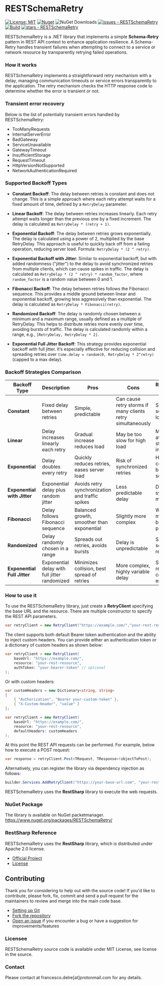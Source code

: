 # RESTSchemaRetry

[![License: MIT](https://img.shields.io/badge/License-MIT-yellow.svg)](https://opensource.org/licenses/MIT)
[![Nuget](https://img.shields.io/nuget/v/RESTSchemaRetry?style=plastic)](https://www.nuget.org/packages/RESTSchemaRetry)
![NuGet Downloads](https://img.shields.io/nuget/dt/RESTSchemaRetry)
[![issues - RESTSchemaRetry](https://img.shields.io/github/issues/engineering87/RESTSchemaRetry)](https://github.com/engineering87/RESTSchemaRetry/issues)
[![Build](https://github.com/engineering87/RESTSchemaRetry/actions/workflows/dotnet.yml/badge.svg)](https://github.com/engineering87/RESTSchemaRetry/actions/workflows/dotnet.yml)
[![stars - RESTSchemaRetry](https://img.shields.io/github/stars/engineering87/RESTSchemaRetry?style=social)](https://github.com/engineering87/RESTSchemaRetry)

RESTSchemaRetry is a .NET library that implements a simple **Schema-Retry** pattern in REST API context to enhance application resilience.
A Schema-Retry handles transient failures when attempting to connect to a service or network resource by transparently retrying failed operations.

### How it works
RESTSchemaRetry implements a straightforward retry mechanism with a delay, managing communication timeouts or service errors transparently to the application.
The retry mechanism checks the HTTP response code to determine whether the error is transient or not.

### Transient error recovery
Below is the list of potentially transient errors handled by RESTSchemaRetry:
  * TooManyRequests
  * InternalServerError
  * BadGateway
  * ServiceUnavailable
  * GatewayTimeout
  * InsufficientStorage
  * RequestTimeout
  * HttpVersionNotSupported
  * NetworkAuthenticationRequired

### Supported Backoff Types

- **Constant Backoff**: The delay between retries is constant and does not change. This is a simple approach where each retry attempt waits for a fixed amount of time, defined by a `RetryDelay` parameter.
  
- **Linear Backoff**: The delay between retries increases linearly. Each retry attempt waits longer than the previous one by a fixed increment. The delay is calculated as `RetryDelay * (retry + 1)`.

- **Exponential Backoff**: The delay between retries grows exponentially. The delay is calculated using a power of 2, multiplied by the base RetryDelay. This approach is useful to quickly back off from a failing operation, reducing server load. Formula: `RetryDelay * (2 ^ retry)`.
  
- **Exponential Backoff with Jitter**: Similar to exponential backoff, but with added randomness ("jitter") to the delay to avoid synchronized retries from multiple clients, which can cause spikes in traffic. The delay is calculated as `RetryDelay * (2 ^ retry) * random_factor`, where `random_factor` is a random value between 0 and 1.
  
- **Fibonacci Backoff**: The delay between retries follows the Fibonacci sequence. This provides a middle ground between linear and exponential backoff, growing less aggressively than exponential. The delay is calculated as `RetryDelay * Fibonacci(retry)`.
  
- **Randomized Backoff**: The delay is randomly chosen between a minimum and a maximum range, usually defined as a multiple of RetryDelay. This helps to distribute retries more evenly over time, avoiding bursts of traffic. The delay is calculated randomly within a range, e.g., `[RetryDelay, RetryDelay * 2]`.

- **Exponential Full Jitter Backoff**: This strategy provides exponential backoff with full jitter. It’s especially effective for reducing collision and spreading retries over `time.delay = random(0, RetryDelay * 2^retry)` (capped to a max delay).

### Backoff Strategies Comparison

| Backoff Type               | Description                                         | Pros                                            | Cons                                           | Recommended Use Case                               |
|---------------------------|-----------------------------------------------------|-------------------------------------------------|------------------------------------------------|---------------------------------------------------|
| **Constant**              | Fixed delay between retries                          | Simple, predictable                             | Can cause retry storms if many clients retry simultaneously | Simple scenarios with low contention               |
| **Linear**                | Delay increases linearly each retry                  | Gradual increase reduces load                    | May be too slow for high load                    | Moderate retry attempts where steady increase helps |
| **Exponential**           | Delay doubles every retry                             | Quickly reduces retries, eases server load       | Risk of synchronized retries                     | High contention, backend stress scenarios          |
| **Exponential with Jitter** | Exponential delay plus random jitter               | Avoids retry synchronization and traffic spikes | Less predictable delay                           | Distributed systems with many clients               |
| **Fibonacci**             | Delay follows Fibonacci sequence                      | Balanced growth, smoother than exponential      | Slightly more complex                            | When moderate backoff is preferred                   |
| **Randomized**            | Delay randomly chosen in a range                      | Spreads out retries, avoids bursts                | Delay is unpredictable                           | Systems sensitive to retry bursts                    |
| **Exponential Full Jitter**| Exponential delay with full jitter randomized        | Minimizes collision, best spread of retries      | More complex, highly variable delay              | Stateless retries, high concurrency environments     |

### How to use it

To use the RESTSchemaRetry library, just create a **RetryClient** specifying the base URL and the resource.
There are multiple constructor to specify the REST API parameters.

```csharp
var retryClient = new RetryClient("https://example.com/","your-rest-resourse");
```

The client supports both default Bearer token authentication and the ability to inject custom headers.
You can provide either an authentication token or a dictionary of custom headers as shown below:

```csharp
var retryClient = new RetryClient(
    baseUrl: "https://example.com/",
    resource: "your-rest-resource",
    authToken: "your-bearer-token" // optional
);
```
Or with custom headers:

```csharp
var customHeaders = new Dictionary<string, string>
{
    { "Authorization", "Bearer your-custom-token" },
    { "X-Custom-Header", "value" }
};

var retryClient = new RetryClient(
    baseUrl: "https://example.com/",
    resource: "your-rest-resource",
    defaultHeaders: customHeaders
);
```

At this point the REST API requests can be performed.
For example, below how to execute a POST request:

```csharp
var response = retryClient.Post<TRequest, TResponse>(objectToPost);
```
Alternatively, you can register the library via dependency injection as follows:

```csharp
builder.Services.AddRetryClient("https://your-base-url.com", "your-rest-resourse");
```

RESTSchemaRetry uses the **RestSharp** library to execute the web requests.

### NuGet Package

The library is available on NuGet packetmanager.
https://www.nuget.org/packages/RESTSchemaRetry/

### RestSharp Reference
RESTSchemaRetry uses the **RestSharp** library, which is distributed under Apache 2.0 license.
* [Official Project](https://github.com/restsharp/RestSharp)
* [License](https://github.com/restsharp/RestSharp/blob/dev/LICENSE.txt)

## Contributing
Thank you for considering to help out with the source code!
If you'd like to contribute, please fork, fix, commit and send a pull request for the maintainers to review and merge into the main code base.

 * [Setting up Git](https://docs.github.com/en/get-started/getting-started-with-git/set-up-git)
 * [Fork the repository](https://docs.github.com/en/pull-requests/collaborating-with-pull-requests/working-with-forks/fork-a-repo)
 * [Open an issue](https://github.com/engineering87/RESTSchemaRetry/issues) if you encounter a bug or have a suggestion for improvements/features

### Licensee
RESTSchemaRetry source code is available under MIT License, see license in the source.

### Contact
Please contact at francesco.delre[at]protonmail.com for any details.
